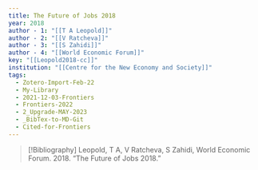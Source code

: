 ```yaml
---
title: The Future of Jobs 2018
year: 2018
author - 1: "[[T A Leopold]]"
author - 2: "[[V Ratcheva]]"
author - 3: "[[S Zahidi]]"
author - 4: "[[World Economic Forum]]"
key: "[[Leopold2018-cc]]"
institution: "[[Centre for the New Economy and Society]]"
tags:
  - Zotero-Import-Feb-22
  - My-Library
  - 2021-12-03-Frontiers
  - Frontiers-2022
  - 2_Upgrade-MAY-2023
  - _BibTex-to-MD-Git
  - Cited-for-Frontiers
---
```


> [!Bibliography]
> Leopold, T A, V Ratcheva, S Zahidi, World Economic Forum. 2018. “The Future of Jobs 2018.”